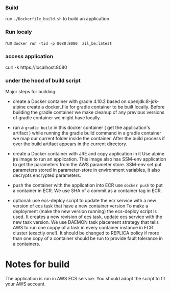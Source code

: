 ### Build
run `./Dockerfile_build.sh` to build an application.

### Run localy
run `docker run -tid -p 8080:8080  zil_be:latest`

### access application
curl -k https://localhost:8080

### under the hood of build script

Major steps for building:
- create a Docker container with gradle 4.10.2 based on openjdk:8-jdk-alpine
        create a docker_file for gradle container to be built locally. Before building the gradle container we make cleanup of any previous versions of gradle container we might have locally.

- run a `gradle build` in this docker container ( get the application's artifact )
        while running the gradle build command in a gradle container we map our current folder inside the container. After the build process if over the build artifact appears in the current directory.

- create a Docker container with JRE and copy application in it
        Use alpine jre image to run an application. This image also has SSM-env application to get the parameters from the AWS parameter store. SSM-env set put parameters stored in parameter-store in environment variables, it also
        decrypts encrypted parameters.


- push the container with the application into ECR
        use `docker push` to put a container in ECR. We use SHA of a commit as a container tag in ECR.

- optional: use ecs-deploy script to update the ecr service with a new version of ecs task that have a new container version
        To make a deployment (make the new version running) the ecs-deploy script is used. It creates a new revision of ecs task, update ecs service with the new task version. We use DAEMON task placement strategy that tells 
	AWS to run one coppy of a task in every container instance in ECR cluster (exactly one!). It should be changed to REPLICA policy if more than one copy of a container should be run to provide fault tolerance in a containers.


# Notes for build
The application is run in AWS ECS service. You should adopt the script to fit your AWS account.

